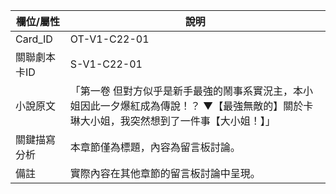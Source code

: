 | 欄位/屬性 | 說明 |
|---|---|
| Card_ID | OT-V1-C22-01 |
| 關聯劇本卡ID | S-V1-C22-01 |
| 小說原文 | 「第一卷 但對方似乎是新手最強的鬧事系實況主，本小姐因此一夕爆紅成為傳說！？ ▼【最強無敵的】關於卡琳大小姐，我突然想到了一件事【大小姐！】」 |
| 關鍵描寫分析 | 本章節僅為標題，內容為留言板討論。 |
| 備註 | 實際內容在其他章節的留言板討論中呈現。 |
